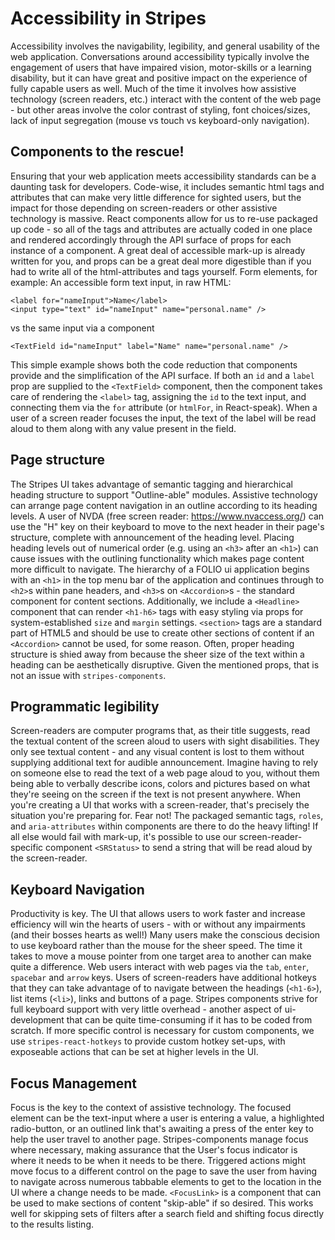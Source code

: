 # Accessibility in Stripes

Accessibility involves the navigability, legibility, and general usability of the web application. Conversations around accessibility typically involve the engagement of users that have impaired vision, motor-skills or a learning disability, but it can have great and positive impact on the experience of fully capable users as well. Much of the time it involves how assistive technology (screen readers, etc.) interact with the content of the web page - but other areas involve the color contrast of styling, font choices/sizes, lack of input segregation (mouse vs touch vs keyboard-only navigation).

## Components to the rescue!

Ensuring that your web application meets accessibility standards can be a daunting task for developers. Code-wise, it includes semantic html tags  and attributes that can make very little difference for sighted users, but the impact for those depending on screen-readers or other assistive technology is massive. React components allow for us to re-use packaged up code - so all of the tags and attributes are actually coded in one place and rendered accordingly through the API surface of props for each instance of a component. A great deal of accessible mark-up is already written for you, and props can be a great deal more digestible than if you had to write all of the html-attributes and tags yourself. Form elements, for example:
An accessible form text input, in raw HTML:
```
<label for="nameInput">Name</label>
<input type="text" id="nameInput" name="personal.name" />
```
vs the same input via a component
```
<TextField id="nameInput" label="Name" name="personal.name" />
```
This simple example shows both the code reduction that components provide and the simplification of the API surface. If both an `id` and a `label` prop are supplied to the `<TextField>` component, then the component takes care of rendering the `<label>` tag, assigning the `id` to the text input, and connecting them via the `for` attribute (or `htmlFor`, in React-speak). When a user of a screen reader focuses the input, the text of the label will be read aloud to them along with any value present in the field.

## Page structure

The Stripes UI takes advantage of semantic tagging and hierarchical heading structure to support "Outline-able" modules. Assistive technology can arrange page content navigation in an outline according to its heading levels. A user of NVDA (free screen reader: https://www.nvaccess.org/) can use the "H" key on their keyboard to move to the next header in their page's structure, complete with announcement of the heading level. Placing heading levels out of numerical order (e.g. using an `<h3>` after an `<h1>`) can cause issues with the outlining functionality which makes page content more difficult to navigate. The hierarchy of a FOLIO ui application begins with an `<h1>` in the top menu bar of the application and continues through to `<h2>`s within pane headers, and `<h3>`s on `<Accordion>`s - the standard component for content sections. Additionally, we include a `<Headline>` component that can render `<h1-h6>` tags with easy styling via props for system-established `size` and `margin` settings. `<section>` tags are a standard part of HTML5 and should be use to create other sections of content if an `<Accordion>` cannot be used, for some reason. Often, proper heading structure is shied away from because the sheer size of the text within a heading can be aesthetically disruptive. Given the mentioned props, that is not an issue with `stripes-components`.

## Programmatic legibility

Screen-readers are computer programs that, as their title suggests, read the textual content of the screen aloud to users with sight disabilities. They only see textual content - and any visual content is lost to them without supplying additional text for audible announcement. Imagine having to rely on someone else to read the text of a web page aloud to you, without them being able to verbally describe icons, colors and pictures based on what they're seeing on the screen if the text is not present anywhere. When you're creating a UI that works with a screen-reader, that's precisely the situation you're preparing for. Fear not! The packaged semantic tags, `roles`, and `aria-attributes` within components are there to do the heavy lifting! If all else would fail with mark-up, it's possible to use our screen-reader-specific component `<SRStatus>` to send a string that will be read aloud by the screen-reader.

## Keyboard Navigation

Productivity is key. The UI that allows users to work faster and increase efficiency will win the hearts of users - with or without any impairments (and their bosses hearts as well!) Many users make the conscious decision to use keyboard rather than the mouse for the sheer speed. The time it takes to move a mouse pointer from one target area to another can make quite a difference. Web users interact with web pages via the `tab`, `enter`, `spacebar` and `arrow` keys. Users of screen-readers have additional hotkeys that they can take advantage of to navigate between the headings (`<h1-6>`), list items (`<li>`), links and buttons of a page. Stripes components strive for full keyboard support with very little overhead - another aspect of ui-development that can be quite time-consuming if it has to be coded from scratch. If more specific control is necessary for custom components, we use `stripes-react-hotkeys` to provide custom hotkey set-ups, with exposeable actions that can be set at higher levels in the UI.

## Focus Management

Focus is the key to the context of assistive technology. The focused element can be the text-input where a user is entering a value, a highlighted radio-button, or an outlined link that's awaiting a press of the enter key to help the user travel to another page. Stripes-components manage focus where necessary, making assurance that the User's focus indicator is where it needs to be when it needs to be there. Triggered actions might move focus to a different control on the page to save the user from having to navigate across numerous tabbable elements to get to the location in the UI where a change needs to be made. `<FocusLink>` is a component that can be used to make sections of content "skip-able" if so desired. This works well for skipping sets of filters after a search field and shifting focus directly to the results listing.

